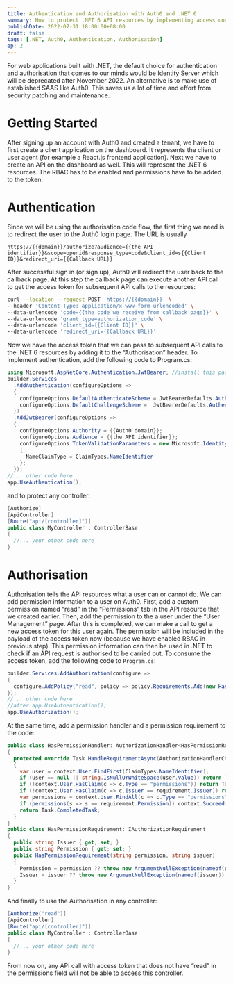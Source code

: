 ```yaml
---
title: Authentication and Authorisation with Auth0 and .NET 6
summary: How to protect .NET 6 API resources by implementing access control using Auth0
publishDate: 2022-07-31 18:00:00+08:00
draft: false
tags: [.NET, Auth0, Authentication, Authorisation]
ep: 2
---
```


For web applications built with .NET, the default choice for authentication and authorisation that comes to our minds would be Identity Server which will be deprecated after November 2022. An alternative is to make use of established SAAS like Auth0. This saves us a lot of time and effort from security patching and maintenance.

# Getting Started

After signing up an account with Auth0 and created a tenant, we have to first create a client application on the dashboard. It represents the client or user agent (for example a React.js frontend application). Next we have to create an API on the dashboard as well. This will represent the .NET 6 resources. The RBAC has to be enabled and permissions have to be added to the token.

# Authentication

Since we will be using the authorisation code flow, the first thing we need is to redirect the user to the Auth0 login page. The URL is usually

```
https://{{domain}}/authorize?audience={{the API identifier}}&scope=openid&response_type=code&client_id=s{{Client ID}}&redirect_uri={{Callback URL}}
```

After successful sign in (or sign up), Auth0 will redirect the user back to the callback page. At this step the callback page can execute another API call to get the access token for subsequent API calls to the resources:

``` bash
curl --location --request POST 'https://{{domain}}' \
--header 'Content-Type: application/x-www-form-urlencoded' \
--data-urlencode 'code={{the code we receive from callback page}}' \
--data-urlencode 'grant_type=authorization_code' \
--data-urlencode 'client_id={{Client ID}}' \
--data-urlencode 'redirect_uri={{Callback URL}}'
```

Now we have the access token that we can pass to subsequent API calls to the .NET 6 resources by adding it to the “Authorisation” header. To implement authentication, add the following code to Program.cs:

``` csharp
using Microsoft.AspNetCore.Authentication.JwtBearer; //install this package if it is not in the project
builder.Services
  .AddAuthentication(configureOptions =>
  {
    configureOptions.DefaultAuthenticateScheme = JwtBearerDefaults.AuthenticationScheme;
    configureOptions.DefaultChallengeScheme =  JwtBearerDefaults.AuthenticationScheme;
  })
  .AddJwtBearer(configureOptions =>
  {
    configureOptions.Authority = {{Auth0 domain}};
    configureOptions.Audience = {{the API identifier}};
    configureOptions.TokenValidationParameters = new Microsoft.IdentityModel.Tokens.TokenValidationParameters()
    {
      NameClaimType = ClaimTypes.NameIdentifier
    };
  });
//... other code here
app.UseAuthentication();
```

and to protect any controller:

``` csharp
[Authorize]
[ApiController]
[Route("api/[controller]")]
public class MyController : ControllerBase
{
  //... your other code here
}
```

# Authorisation

Authorisation tells the API resources what a user can or cannot do. We can add permission information to a user on Auth0. First, add a custom permission named “read” in the “Permissions” tab in the API resource that we created earlier. Then, add the permission to the a user under the “User Management” page.
After this is completed, we can make a call to get a new access token for this user again. The permission will be included in the payload of the access token now (because we have enabled RBAC in previous step).
This permission information can then be used in .NET to check if an API request is authorised to be carried out. To consume the access token, add the following code to `Program.cs`:

``` csharp
builder.Services.AddAuthorization(configure =>
{
  configure.AddPolicy("read", policy => policy.Requirements.Add(new HasPermissionRequirement("read", "{{Auth0 domain}}")));
});
//... other code here
//after app.UseAuthentication();
app.UseAuthorization();
```

At the same time, add a permission handler and a permission requirement to the code:

``` csharp
public class HasPermissionHandler: AuthorizationHandler<HasPermissionRequirement>
{
  protected override Task HandleRequirementAsync(AuthorizationHandlerContext context, HasPermissionRequirement requirement)
  {
    var user = context.User.FindFirst(ClaimTypes.NameIdentifier);
    if (user == null || string.IsNullOrWhiteSpace(user.Value)) return Task.CompletedTask;
    if (!context.User.HasClaim(c => c.Type == "permissions")) return Task.CompletedTask;
    if (!context.User.HasClaim(c => c.Issuer == requirement.Issuer)) return Task.CompletedTask;
    var permissions = context.User.FindAll(c => c.Type == "permissions" && c.Issuer == requirement.Issuer).Select(c => c.Value);
    if (permissions(s => s == requirement.Permission)) context.Succeed(requirement);
    return Task.CompletedTask;
  }
}
public class HasPermissionRequirement: IAuthorizationRequirement
{
  public string Issuer { get; set; }
  public string Permission { get; set; }
  public HasPermissionRequirement(string permission, string issuer)
  {
    Permission = permission ?? throw new ArgumentNullException(nameof(permission));
    Issuer = issuer ?? throw new ArgumentNullException(nameof(issuer));
  }
}
```

And finally to use the Authorisation in any controller:

``` csharp
[Authorize("read")]
[ApiController]
[Route("api/[controller]")]
public class MyController : ControllerBase
{
  //... your other code here
}
```

From now on, any API call with access token that does not have “read” in the permissions field will not be able to access this controller.